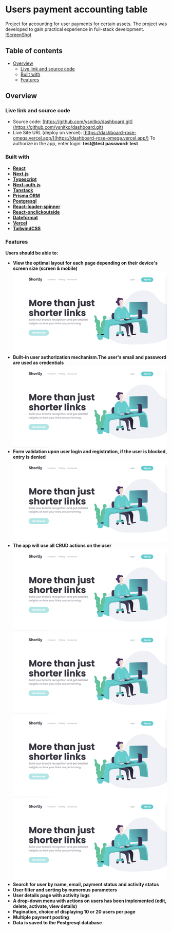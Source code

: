 # Users payment accounting table

Project for accounting for user payments for certain assets. The project was developed to gain practical experience in full-stack development.
[!ScreenShot](https://raw.github.com/ysnitko/dashboard/blob/main/public/assets/home-page.png)

## Table of contents

- [Overview](#overview)
  - [Live link and source code](#live-link-and-source-code)
  - [Built with](#built-with)
  - [Features](#features)

## Overview

### Live link and source code

- Source code: [https://github.com/ysnitko/dashboard.git](https://github.com/ysnitko/dashboard.git)
- Live Site URL (deploy on vercel): [https://dashboard-rose-omega.vercel.app/](https://dashboard-rose-omega.vercel.app/)
  To authorize in the app, enter login: <strong>test@test<strong> password: <strong>test</strong>

### Built with

- [React](https://reactjs.org/)
- [Next.js](https://nextjs.org/)
- [Typescript](https://www.typescriptlang.org/)
- [Next-auth.js](next-auth.js)
- [Tanstack](https://tanstack.com/)
- [Prisma ORM](https://www.prisma.io/)
- [Postgresql](https://www.postgresql.org/)
- [React-loader-spinner](https://www.npmjs.com/package/react-loader-spinner)
- [React-onclickoutside](https://www.npmjs.com/package/react-onclickoutside)
- [Dateformat](https://www.npmjs.com/package/dateformat)
- [Vercel](https://vercel.com/)
- [TailwindCSS](https://tailwindcss.com/)

### Features

Users should be able to:

- View the optimal layout for each page depending on their device's screen size (screen & mobile)
  ![DATA TABLE](https://github.com/ysnitko/link_shortering/blob/main/src/assets/images/Screenshot1.png)
- Built-in user authorization mechanism.The user's email and password are used as credentials
  ![DATA TABLE](https://github.com/ysnitko/link_shortering/blob/main/src/assets/images/Screenshot1.png)
- Form validation upon user login and registration, if the user is blocked, entry is denied
  ![DATA TABLE](https://github.com/ysnitko/link_shortering/blob/main/src/assets/images/Screenshot1.png)
- The app will use all CRUD actions on the user
  ![DATA TABLE](https://github.com/ysnitko/link_shortering/blob/main/src/assets/images/Screenshot1.png)
  ![DATA TABLE](https://github.com/ysnitko/link_shortering/blob/main/src/assets/images/Screenshot1.png)
  ![DATA TABLE](https://github.com/ysnitko/link_shortering/blob/main/src/assets/images/Screenshot1.png)
  ![DATA TABLE](https://github.com/ysnitko/link_shortering/blob/main/src/assets/images/Screenshot1.png)
- Search for user by name, email, payment status and activity status
- User filter and sorting by numerous parameters
- User details page with activity logs
- A drop-down menu with actions on users has been implemented (edit, delete, activate, view details)
- Pagination, choice of displaying 10 or 20 users per page
- Multiple payment posting
- Data is saved to the Postgresql database
